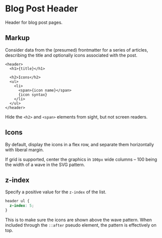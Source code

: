 # Blog Post Header

Header for blog post pages.

## Markup

Consider data from the (presumed) frontmatter for a series of articles, describing the title and optionally icons associated with the post.

```njk
<header>
  <h1>{title}</h1>

  <h2>Icons</h2>
  <ul>
    <li>
      <span>{icon name}</span>
      {icon syntax}
    </li>
  </ul>
</header>
```

Hide the `<h2>` and `<span>` elements from sight, but not screen readers.

## Icons

By default, display the icons in a flex row, and separate them horizontally with liberal margin.

If grid is supported, center the graphics in `100px` wide columns – 100 being the width of a wave in the SVG pattern.

## z-index

Specify a positive value for the `z-index` of the list.

```css
header ul {
  z-index: 5;
}
```

This is to make sure the icons are shown above the wave pattern. When included through the `::after` pseudo element, the pattern is effectively on top.
